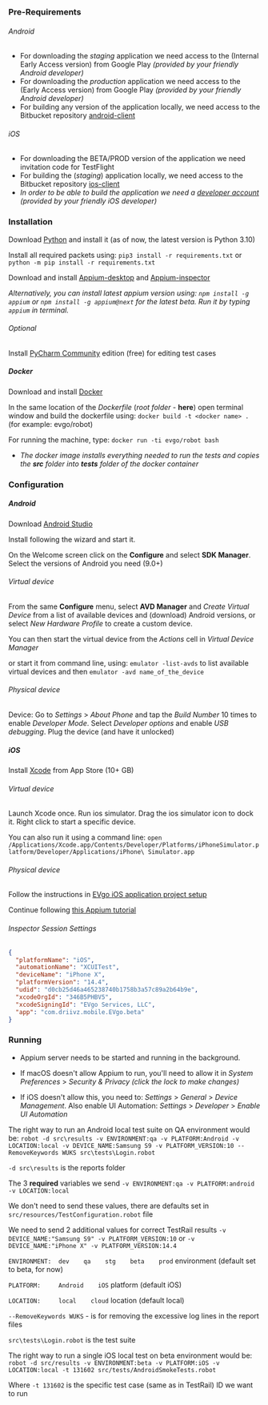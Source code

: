 ### Pre-Requirements
###### Android
* For downloading the _staging_ application we need access to the (Internal Early Access version) from Google Play _(provided by your friendly Android developer)_
* For downloading the _production_ application we need access to the (Early Access version) from Google Play _(provided by your friendly Android developer)_
* For building any version of the application locally, we need access to the Bitbucket repository [android-client](https://bitbucket.org/evgo/android-client/src/master/)
###### iOS
* For downloading the BETA/PROD version of the application we need invitation code for TestFlight
* For building the (_staging_) application locally, we need access to the Bitbucket repository [ios-client](https://bitbucket.org/evgo/ios-client/src/master/)
* *In order to be able to build the application we need a [developer account](https://developer.apple.com/account) (provided by your friendly iOS developer)*


### Installation

Download [Python](https://www.python.org/downloads/) and install it (as of now, the latest version is Python 3.10)

Install all required packets using: `pip3 install -r requirements.txt` or `python -m pip install -r requirements.txt`

Download and install [Appium-desktop](https://github.com/appium/appium-desktop/releases/) and [Appium-inspector](https://github.com/appium/appium-inspector/releases/)

_Alternatively, you can install latest appium version using: `npm install -g appium` or `npm install -g appium@next` for the latest beta. Run it by typing `appium` in terminal._


###### Optional

Install [PyCharm Community](https://www.jetbrains.com/pycharm/download/) edition (free) for editing test cases 


##### Docker

Download and install [Docker](https://www.docker.com/products/docker-desktop)

In the same location of the _Dockerfile_ (_root folder_ - **here**) open terminal window and build the dockerfile using: `docker build -t <docker name> .` (for example: evgo/robot)

For running the machine, type: `docker run -ti evgo/robot bash`

* *The docker image installs everything needed to run the tests and copies the **src** folder into **tests** folder of the docker container*


### Configuration


##### Android

Download [Android Studio](https://developer.android.com/studio)

Install following the wizard and start it.

On the Welcome screen click on the **Configure** and select **SDK Manager**. Select the versions of Android you need (9.0+)


###### Virtual device

From the same **Configure** menu, select **AVD Manager** and _Create Virtual Device_ from a list of available devices and (download) Android versions, or select _New Hardware Profile_ to create a custom device.

You can then start the virtual device from the _Actions_ cell in _Virtual Device Manager_

or start it from command line, using: `emulator -list-avds` to list available virtual devices and then `emulator -avd name_of_the_device`


###### Physical device

Device: Go to _Settings_ > _About Phone_ and tap the _Build Number_ 10 times to enable _Developer Mode_. Select _Developer options_ and enable _USB debugging_.
Plug the device (and have it unlocked)


##### iOS

Install [Xcode](https://apps.apple.com/us/app/xcode/id497799835) from App Store (10+ GB)


###### Virtual device

Launch Xcode once. Run ios simulator. Drag the ios simulator icon to dock it. Right click to start a specific device.

You can also run it using a command line: `open /Applications/Xcode.app/Contents/Developer/Platforms/iPhoneSimulator.platform/Developer/Applications/iPhone\ Simulator.app`


###### Physical device

Follow the instructions in [EVgo iOS application project setup](https://bitbucket.org/evgo/ios-client/src/master/README.md)

Continue following [this Appium tutorial](https://github.com/appium/appium/blob/master/docs/en/drivers/ios-xcuitest-real-devices.md)


###### Inspector Session Settings

``` json
{
  "platformName": "iOS",
  "automationName": "XCUITest",
  "deviceName": "iPhone X",
  "platformVersion": "14.4",
  "udid": "d0cb25d46a465238740b1758b3a57c89a2b64b9e",
  "xcodeOrgId": "346B5PHBV5",
  "xcodeSigningId": "EVgo Services, LLC",
  "app": "com.driivz.mobile.EVgo.beta"
}
```


### Running

* Appium server needs to be started and running in the background.

* If macOS doesn't allow Appium to run, you'll need to allow it in _System Preferences_ > _Security & Privacy (click the lock to make changes)_

* If iOS doesn't allow this, you need to: _Settings_ > _General_ > _Device Management_. Also enable UI Automation: _Settings_ > _Developer_ > _Enable UI Automation_

The right way to run an Android local test suite on QA environment would be: 
`robot -d src\results -v ENVIRONMENT:qa -v PLATFORM:Android -v LOCATION:local -v DEVICE_NAME:Samsung S9 -v PLATFORM_VERSION:10 --RemoveKeywords WUKS src\tests\Login.robot`

`-d src\results` is the reports folder

The 3 **required** variables we send `-v ENVIRONMENT:qa -v PLATFORM:android -v LOCATION:local`

We don't need to send these values, there are defaults set in `src/resources/TestConfiguration.robot` file

We need to send 2 additional values for correct TestRail results `-v DEVICE_NAME:"Samsung S9" -v PLATFORM_VERSION:10` or `-v DEVICE_NAME:"iPhone X" -v PLATFORM_VERSION:14.4`

`ENVIRONMENT:  dev    qa    stg    beta    prod`    environment (default set to beta, for now)

`PLATFORM:     Android    iOS`                      platform (default iOS)

`LOCATION:     local    cloud`                      location (default local)

`--RemoveKeywords WUKS` - is for removing the excessive log lines in the report files

`src\tests\Login.robot` is the test suite

The right way to run a single iOS local test on beta environment would be: 
`robot -d src/results -v ENVIRONMENT:beta -v PLATFORM:iOS -v LOCATION:local -t 131602 src/tests/AndroidSmokeTests.robot`

Where `-t 131602` is the specific test case (same as in TestRail) ID we want to run

